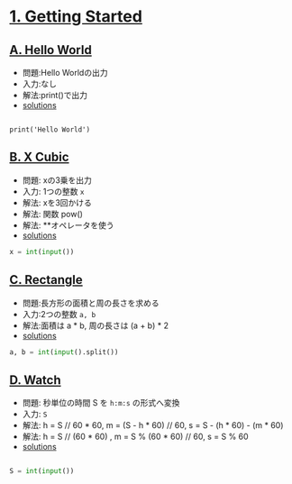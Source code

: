 # [1. Getting Started](https://onlinejudge.u-aizu.ac.jp/courses/lesson/2/ITP1/1)

## [A. Hello World](https://onlinejudge.u-aizu.ac.jp/courses/lesson/2/ITP1/1/ITP1_1_A)

- 問題:Hello Worldの出力
- 入力:なし
- 解法:print()で出力
- [solutions](https://onlinejudge.u-aizu.ac.jp/solutions/problem/ITP1_1_A)

```py3

print('Hello World')
```

## [B. X Cubic](https://onlinejudge.u-aizu.ac.jp/courses/lesson/2/ITP1/1/ITP1_1_B)

- 問題: xの3乗を出力
- 入力: 1つの整数 `x` 
- 解法: xを3回かける
- 解法: 関数 pow()
- 解法: **オペレータを使う
- [solutions](https://onlinejudge.u-aizu.ac.jp/solutions/problem/ITP1_1_B)

```py
x = int(input())
```

## [C. Rectangle](https://onlinejudge.u-aizu.ac.jp/courses/lesson/2/ITP1/1/ITP1_1_C)

- 問題:長方形の面積と周の長さを求める
- 入力:2つの整数 `a, b`
- 解法:面積は a * b, 周の長さは (a + b) * 2
- [solutions](https://onlinejudge.u-aizu.ac.jp/solutions/problem/ITP1_1_C)


```py
a, b = int(input().split())

```

## [D. Watch](https://onlinejudge.u-aizu.ac.jp/courses/lesson/2/ITP1/1/ITP1_1_D)

- 問題: 秒単位の時間 S を `h:m:s` の形式へ変換
- 入力: `S`
- 解法: h = S // 60 * 60, m = (S - h * 60) // 60, s = S - (h * 60) - (m * 60) 
- 解法: h = S // (60 * 60) , m = S % (60 * 60) // 60, s = S % 60
- [solutions](https://onlinejudge.u-aizu.ac.jp/solutions/problem/ITP1_1_D)

```py

S = int(input())
```
